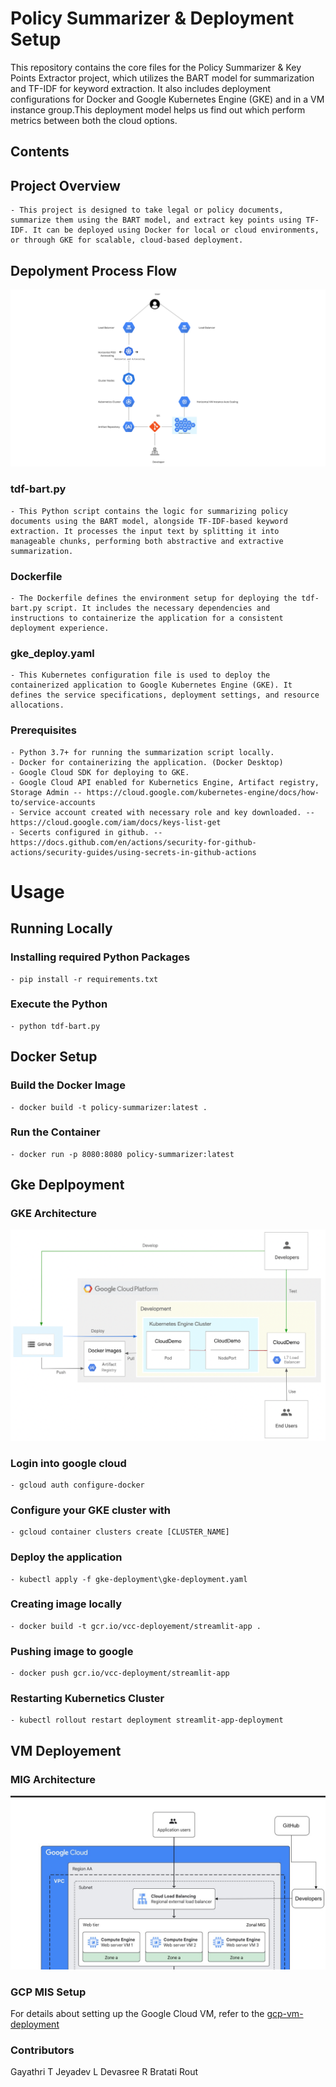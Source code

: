 # Policy Summarizer & Deployment Setup
This repository contains the core files for the Policy Summarizer & Key Points Extractor project, which utilizes the BART model for summarization and TF-IDF for keyword extraction. It also includes deployment configurations for Docker and Google Kubernetes Engine (GKE) and in a VM instance group.This deployment model helps us find out which perform metrics between both the cloud options.   

## Contents

## Project Overview
    - This project is designed to take legal or policy documents, summarize them using the BART model, and extract key points using TF-IDF. It can be deployed using Docker for local or cloud environments, or through GKE for scalable, cloud-based deployment.
    
## Depolyment Process Flow

![Process flow Diagram](./img/Process_view.png)

### tdf-bart.py
    - This Python script contains the logic for summarizing policy documents using the BART model, alongside TF-IDF-based keyword extraction. It processes the input text by splitting it into manageable chunks, performing both abstractive and extractive summarization.

### Dockerfile
    - The Dockerfile defines the environment setup for deploying the tdf-bart.py script. It includes the necessary dependencies and instructions to containerize the application for a consistent deployment experience.

### gke_deploy.yaml
    - This Kubernetes configuration file is used to deploy the containerized application to Google Kubernetes Engine (GKE). It defines the service specifications, deployment settings, and resource allocations.

### Prerequisites
    - Python 3.7+ for running the summarization script locally.
    - Docker for containerizing the application. (Docker Desktop)
    - Google Cloud SDK for deploying to GKE.
    - Google Cloud API enabled for Kubernetics Engine, Artifact registry, Storage Admin -- https://cloud.google.com/kubernetes-engine/docs/how-to/service-accounts
    - Service account created with necessary role and key downloaded. -- https://cloud.google.com/iam/docs/keys-list-get
    - Secerts configured in github. -- https://docs.github.com/en/actions/security-for-github-actions/security-guides/using-secrets-in-github-actions

# Usage

## Running Locally

### Installing required Python Packages
 
    - pip install -r requirements.txt

### Execute the Python 
    - python tdf-bart.py

## Docker Setup 

### Build the Docker Image 
    - docker build -t policy-summarizer:latest .

### Run the Container 
    - docker run -p 8080:8080 policy-summarizer:latest

## Gke Deplpoyment

### GKE Architecture

![Architecture Diagram](./img/gke_arch.png)

### Login into google cloud 
    - gcloud auth configure-docker

### Configure your GKE cluster with
    - gcloud container clusters create [CLUSTER_NAME]

### Deploy the application
    - kubectl apply -f gke-deployment\gke-deployment.yaml

### Creating image locally 
    - docker build -t gcr.io/vcc-deployement/streamlit-app .

### Pushing image to google 
    - docker push gcr.io/vcc-deployment/streamlit-app

### Restarting Kubernetics Cluster
    - kubectl rollout restart deployment streamlit-app-deployment

## VM Deployement

### MIG Architecture 

![Architecture Diagram](./img/g_vm_arch.jpg)

### GCP MIS Setup

For details about setting up the Google Cloud VM, refer to the [gcp-vm-deployment](./gcp-vm-deployment/GCP_VM_README.md)

### Contributors
Gayathri T
Jeyadev L 
Devasree R
Bratati Rout
